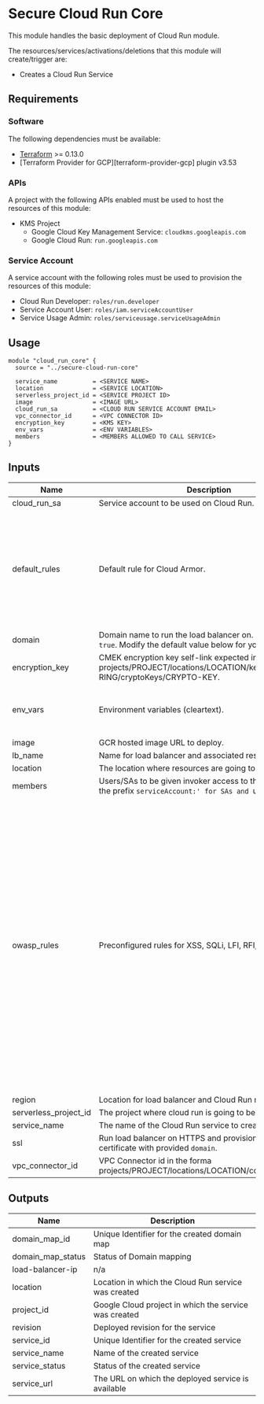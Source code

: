 # Secure Cloud Run Core

This module handles the basic deployment of Cloud Run module.

The resources/services/activations/deletions that this module will create/trigger are:

* Creates a Cloud Run Service

## Requirements

### Software

The following dependencies must be available:

* [Terraform](https://www.terraform.io/downloads.html) >= 0.13.0
* [Terraform Provider for GCP][terraform-provider-gcp] plugin v3.53

### APIs

A project with the following APIs enabled must be used to host the
resources of this module:

* KMS Project
  * Google Cloud Key Management Service: `cloudkms.googleapis.com`
  * Google Cloud Run: `run.googleapis.com`

### Service Account

A service account with the following roles must be used to provision
the resources of this module:

* Cloud Run Developer: `roles/run.developer`
* Service Account User: `roles/iam.serviceAccountUser`
* Service Usage Admin: `roles/serviceusage.serviceUsageAdmin`

## Usage

```hcl
module "cloud_run_core" {
  source = "../secure-cloud-run-core"

  service_name          = <SERVICE NAME>
  location              = <SERVICE LOCATION>
  serverless_project_id = <SERVICE PROJECT ID>
  image                 = <IMAGE URL>
  cloud_run_sa          = <CLOUD RUN SERVICE ACCOUNT EMAIL>
  vpc_connector_id      = <VPC CONNECTOR ID>
  encryption_key        = <KMS KEY>
  env_vars              = <ENV VARIABLES>
  members               = <MEMBERS ALLOWED TO CALL SERVICE>
}

```

<!-- BEGINNING OF PRE-COMMIT-TERRAFORM DOCS HOOK -->
## Inputs

| Name | Description | Type | Default | Required |
|------|-------------|------|---------|:--------:|
| cloud\_run\_sa | Service account to be used on Cloud Run. | `string` | n/a | yes |
| default\_rules | Default rule for Cloud Armor. | <pre>map(object({<br>    action         = string<br>    priority       = string<br>    versioned_expr = string<br>    src_ip_ranges  = list(string)<br>    description    = string<br>  }))</pre> | <pre>{<br>  "default_rule": {<br>    "action": "allow",<br>    "description": "Default allow all rule",<br>    "priority": "2147483647",<br>    "src_ip_ranges": [<br>      "*"<br>    ],<br>    "versioned_expr": "SRC_IPS_V1"<br>  }<br>}</pre> | no |
| domain | Domain name to run the load balancer on. Used if `ssl` is `true`. Modify the default value below for your `domain` name. | `string` | `"my-domain.com"` | no |
| encryption\_key | CMEK encryption key self-link expected in the format projects/PROJECT/locations/LOCATION/keyRings/KEY-RING/cryptoKeys/CRYPTO-KEY. | `string` | n/a | yes |
| env\_vars | Environment variables (cleartext). | <pre>list(object({<br>    value = string<br>    name  = string<br>  }))</pre> | `[]` | no |
| image | GCR hosted image URL to deploy. | `string` | n/a | yes |
| lb\_name | Name for load balancer and associated resources. | `string` | `"tf-cr-lb"` | no |
| location | The location where resources are going to be deployed. | `string` | n/a | yes |
| members | Users/SAs to be given invoker access to the service with the prefix `serviceAccount:' for SAs and `user:` for users.` | `list(string)` | `[]` | no |
| owasp\_rules | Preconfigured rules for XSS, SQLi, LFI, RFI, and RCE. | <pre>map(object({<br>    action     = string<br>    priority   = string<br>    expression = string<br>  }))</pre> | <pre>{<br>  "rule_canary": {<br>    "action": "deny(403)",<br>    "expression": "evaluatePreconfiguredExpr('rce-stable')",<br>    "priority": "1003"<br>  },<br>  "rule_lfi": {<br>    "action": "deny(403)",<br>    "expression": "evaluatePreconfiguredExpr('lfi-stable')",<br>    "priority": "1002"<br>  },<br>  "rule_rfi": {<br>    "action": "deny(403)",<br>    "expression": "evaluatePreconfiguredExpr('rfi-stable')",<br>    "priority": "1004"<br>  },<br>  "rule_sqli": {<br>    "action": "deny(403)",<br>    "expression": "evaluatePreconfiguredExpr('sqli-stable')",<br>    "priority": "1000"<br>  },<br>  "rule_xss": {<br>    "action": "deny(403)",<br>    "expression": "evaluatePreconfiguredExpr('xss-stable')",<br>    "priority": "1001"<br>  }<br>}</pre> | no |
| region | Location for load balancer and Cloud Run resources. | `string` | n/a | yes |
| serverless\_project\_id | The project where cloud run is going to be deployed. | `string` | n/a | yes |
| service\_name | The name of the Cloud Run service to create. | `string` | n/a | yes |
| ssl | Run load balancer on HTTPS and provision managed certificate with provided `domain`. | `bool` | `true` | no |
| vpc\_connector\_id | VPC Connector id in the forma projects/PROJECT/locations/LOCATION/connectors/NAME. | `string` | n/a | yes |

## Outputs

| Name | Description |
|------|-------------|
| domain\_map\_id | Unique Identifier for the created domain map |
| domain\_map\_status | Status of Domain mapping |
| load-balancer-ip | n/a |
| location | Location in which the Cloud Run service was created |
| project\_id | Google Cloud project in which the service was created |
| revision | Deployed revision for the service |
| service\_id | Unique Identifier for the created service |
| service\_name | Name of the created service |
| service\_status | Status of the created service |
| service\_url | The URL on which the deployed service is available |

<!-- END OF PRE-COMMIT-TERRAFORM DOCS HOOK -->

